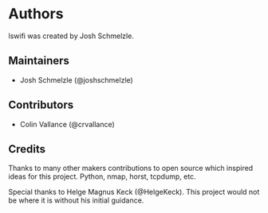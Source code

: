 # Authors

lswifi was created by Josh Schmelzle.

## Maintainers

- Josh Schmelzle (@joshschmelzle)

## Contributors

- Colin Vallance (@crvallance)

## Credits

Thanks to many other makers contributions to open source which inspired ideas for this project. Python, nmap, horst, tcpdump, etc.

Special thanks to Helge Magnus Keck (@HelgeKeck). This project would not be where it is without his initial guidance.
